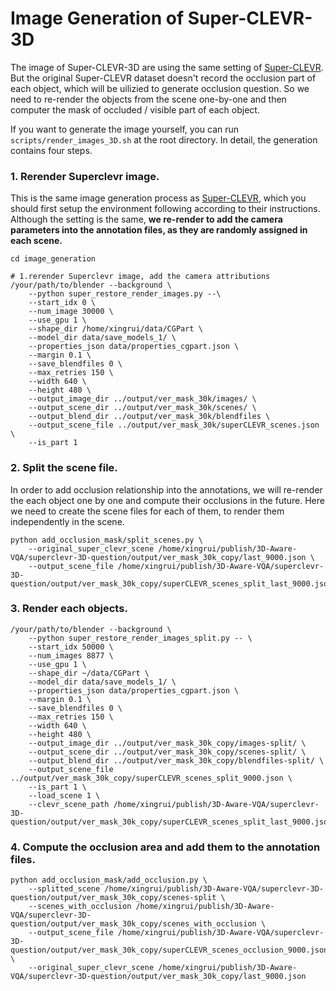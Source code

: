 # Image Generation of Super-CLEVR-3D

The image of Super-CLEVR-3D are using the same setting of [Super-CLEVR](https://github.com/Lizw14/Super-CLEVR/tree/main/image_generation). But the original Super-CLEVR dataset doesn't record the occlusion part of each object, which will be uilizied to generate occlusion question.
So we need to re-render the objects from the scene one-by-one and then computer the mask of occluded / visible part of each object.

If you want to generate the image yourself, you can run `scripts/render_images_3D.sh` at the root directory. In detail, the generation contains four steps.

### 1. Rerender Superclevr image.
This is the same image generation process as [Super-CLEVR](https://github.com/Lizw14/Super-CLEVR/tree/main/image_generation), which you should first setup the environment following according to their instructions. Although the setting is the same, **we re-render to add the camera parameters into the annotation files, as they are randomly assigned in each scene.**

```
cd image_generation

# 1.rerender Superclevr image, add the camera attributions
/your/path/to/blender --background \
    --python super_restore_render_images.py --\
    --start_idx 0 \
    --num_image 30000 \
    --use_gpu 1 \
    --shape_dir /home/xingrui/data/CGPart \
    --model_dir data/save_models_1/ \
    --properties_json data/properties_cgpart.json \
    --margin 0.1 \
    --save_blendfiles 0 \
    --max_retries 150 \
    --width 640 \
    --height 480 \
    --output_image_dir ../output/ver_mask_30k/images/ \
    --output_scene_dir ../output/ver_mask_30k/scenes/ \
    --output_blend_dir ../output/ver_mask_30k/blendfiles \
    --output_scene_file ../output/ver_mask_30k/superCLEVR_scenes.json \
    --is_part 1
```

### 2. Split the scene file.

In order to add occlusion relationship into the annotations, we will re-render the each object one by one and compute their occlusions in the future. Here we need to create the scene files for each of them, to render them independently in the scene.

```
python add_occlusion_mask/split_scenes.py \
    --original_super_clevr_scene /home/xingrui/publish/3D-Aware-VQA/superclevr-3D-question/output/ver_mask_30k_copy/last_9000.json \
    --output_scene_file /home/xingrui/publish/3D-Aware-VQA/superclevr-3D-question/output/ver_mask_30k_copy/superCLEVR_scenes_split_last_9000.json
```

### 3. Render each objects.

```
/your/path/to/blender --background \
    --python super_restore_render_images_split.py -- \
    --start_idx 50000 \
    --num_images 8877 \
    --use_gpu 1 \
    --shape_dir ~/data/CGPart \
    --model_dir data/save_models_1/ \
    --properties_json data/properties_cgpart.json \
    --margin 0.1 \
    --save_blendfiles 0 \
    --max_retries 150 \
    --width 640 \
    --height 480 \
    --output_image_dir ../output/ver_mask_30k_copy/images-split/ \
    --output_scene_dir ../output/ver_mask_30k_copy/scenes-split/ \
    --output_blend_dir ../output/ver_mask_30k_copy/blendfiles-split/ \
    --output_scene_file ../output/ver_mask_30k_copy/superCLEVR_scenes_split_9000.json \
    --is_part 1 \
    --load_scene 1 \
    --clevr_scene_path /home/xingrui/publish/3D-Aware-VQA/superclevr-3D-question/output/ver_mask_30k_copy/superCLEVR_scenes_split_last_9000.json
```

### 4. Compute the occlusion area and add them to the annotation files.

```
python add_occlusion_mask/add_occlusion.py \
    --splitted_scene /home/xingrui/publish/3D-Aware-VQA/superclevr-3D-question/output/ver_mask_30k_copy/scenes-split \
    --scenes_with_occlusion /home/xingrui/publish/3D-Aware-VQA/superclevr-3D-question/output/ver_mask_30k_copy/scenes_with_occlusion \
    --output_scene_file /home/xingrui/publish/3D-Aware-VQA/superclevr-3D-question/output/ver_mask_30k_copy/superCLEVR_scenes_occlusion_9000.json \
    --original_super_clevr_scene /home/xingrui/publish/3D-Aware-VQA/superclevr-3D-question/output/ver_mask_30k_copy/last_9000.json
```

